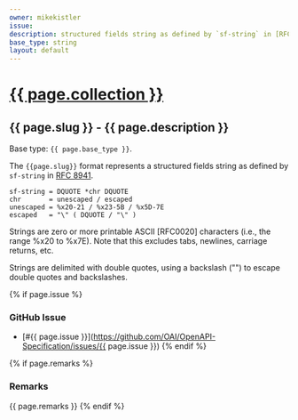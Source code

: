 ```yaml
---
owner: mikekistler
issue: 
description: structured fields string as defined by `sf-string` in [RFC 8941]
base_type: string
layout: default
---
```


# <a href="..">{{ page.collection }}</a>

## {{ page.slug }} - {{ page.description }}

Base type: `{{ page.base_type }}`.

The `{{page.slug}}` format represents a structured fields string as defined by `sf-string` in [RFC 8941].

```abnf
sf-string = DQUOTE *chr DQUOTE
chr       = unescaped / escaped
unescaped = %x20-21 / %x23-5B / %x5D-7E
escaped   = "\" ( DQUOTE / "\" )
```

Strings are zero or more printable ASCII [RFC0020] characters (i.e., the range %x20 to %x7E).
Note that this excludes tabs, newlines, carriage returns, etc.

Strings are delimited with double quotes, using a backslash ("\") to escape double quotes and backslashes.

{% if page.issue %}
### GitHub Issue

* [#{{ page.issue }}](https://github.com/OAI/OpenAPI-Specification/issues/{{ page.issue }})
{% endif %}

{% if page.remarks %}
### Remarks

{{ page.remarks }}
{% endif %}

[RFC 8941]: https://www.rfc-editor.org/rfc/rfc8941#name-strings
